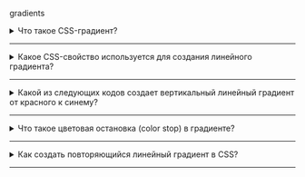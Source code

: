 
gradients
<details>
  <summary>Что такое CSS-градиент?</summary>

<pre>1) Линия, которая соединяет два HTML-элемента.
2) Плавный переход между двумя или более цветами.
3) Метод изменения размера шрифта в CSS.
</pre>
</details>

<hr>


<details>
  <summary>Какое CSS-свойство используется для создания линейного градиента?</summary>

<pre>1) background-color
2) gradient
3) background
</pre>
</details>

<hr>


<details>
  <summary>Какой из следующих кодов создает вертикальный линейный градиент от красного к синему?</summary>

<pre>1) background: linear-gradient(red, blue);
2) background: linear-gradient(to top, red, blue);
3) background: linear-gradient(to bottom, red, blue);
</pre>
</details>

<hr>


<details>
  <summary>Что такое цветовая остановка (color stop) в градиенте?</summary>

<pre>1) Элемент в HTML-коде.
2) Место, где происходит плавный переход от одного цвета к другому в градиенте.
3) Свойство, которое указывает цвет элемента.
</pre>
</details>

<hr>


<details>
  <summary>Как создать повторяющийся линейный градиент в CSS?</summary>

<pre>1) Используя свойство repeat.
2) Используя repeating-linear-gradient.
3) Путем добавления множества <div> элементов.
</pre>
</details>

<hr>
